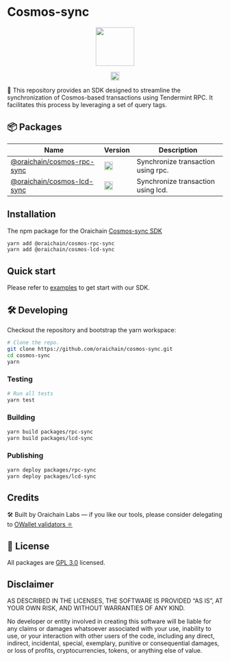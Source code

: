 # Cosmos-sync

<p align="center" width="100%">
    <img height="90" src="https://user-images.githubusercontent.com/545047/190171475-b416f99e-2831-4786-9ba3-a7ff4d95b0d3.svg" />
</p>
<p align="center" width="100%">
   <a href="https://github.com/oraichain/cosmos-sync/blob/master/LICENSE"><img height="20" src="https://img.shields.io/badge/License-GNU%20GPL-blue.svg"></a>
</p>

:information_desk_person: This repository provides an SDK designed to streamline the synchronization of Cosmos-based transactions using Tendermint RPC. It facilitates this process by leveraging a set of query tags.

## 📦 Packages

| Name                                                                                        | Version                                  | Description                              |
| ------------------------------------------------------------------------------------------- | -------------------------------------------- | ------------------------------------ |
| [@oraichain/cosmos-rpc-sync](https://github.com/oraichain/cosmos-sync/tree/master/packages/rpc-sync) | <a href="https://www.npmjs.com/package/@oraichain/common"><img height="20" src="https://img.shields.io/github/package-json/v/oraichain/cosmos-sync?filename=packages%2Frpc-sync%2Fpackage.json"></a> |  Synchronize transaction using rpc. |
| [@oraichain/cosmos-lcd-sync](https://github.com/oraichain/cosmos-sync/tree/master/packages/lcd-sync) | <a href="https://www.npmjs.com/package/@oraichain/common"><img height="20" src="https://img.shields.io/github/package-json/v/oraichain/cosmos-sync?filename=packages%2Flcd-sync%2Fpackage.json"></a> | Synchronize transaction using lcd. |

## Installation
The npm package for the Oraichain [Cosmos-sync SDK](https://github.com/oraichain/cosmos-sync)

```bash
yarn add @oraichain/cosmos-rpc-sync
yarn add @oraichain/cosmos-lcd-sync
```

## Quick start
Please refer to [examples](./packages//examples/README.md) to get start with our SDK.

## 🛠 Developing

Checkout the repository and bootstrap the yarn workspace:

```bash
# Clone the repo.
git clone https://github.com/oraichain/cosmos-sync.git
cd cosmos-sync
yarn
```

### Testing
```bash
# Run all tests
yarn test
```

### Building
```sh
yarn build packages/rpc-sync
yarn build packages/lcd-sync
```

### Publishing
```bash
yarn deploy packages/rpc-sync
yarn deploy packages/lcd-sync
```

## Credits

🛠 Built by Oraichain Labs — if you like our tools, please consider delegating to [OWallet validators ⚛️](https://owallet.dev/validators)

## 🪪 License

All packages are [GPL 3.0](https://www.gnu.org/licenses/gpl-3.0.en.html) licensed.

## Disclaimer

AS DESCRIBED IN THE LICENSES, THE SOFTWARE IS PROVIDED “AS IS”, AT YOUR OWN RISK, AND WITHOUT WARRANTIES OF ANY KIND.

No developer or entity involved in creating this software will be liable for any claims or damages whatsoever associated with your use, inability to use, or your interaction with other users of the code, including any direct, indirect, incidental, special, exemplary, punitive or consequential damages, or loss of profits, cryptocurrencies, tokens, or anything else of value.